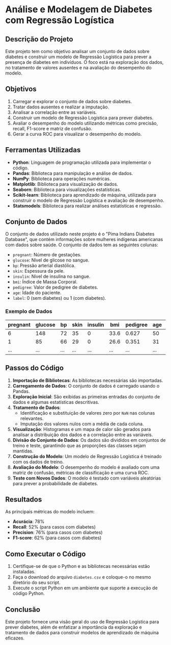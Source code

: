 # Análise e Modelagem de Diabetes com Regressão Logística

## Descrição do Projeto

Este projeto tem como objetivo analisar um conjunto de dados sobre diabetes e construir um modelo de Regressão Logística para prever a presença de diabetes em indivíduos. O foco está na exploração dos dados, no tratamento de valores ausentes e na avaliação do desempenho do modelo.

## Objetivos

1. Carregar e explorar o conjunto de dados sobre diabetes.
2. Tratar dados ausentes e realizar a imputação.
3. Analisar a correlação entre as variáveis.
4. Construir um modelo de Regressão Logística para prever diabetes.
5. Avaliar o desempenho do modelo utilizando métricas como precisão, recall, F1-score e matriz de confusão.
6. Gerar a curva ROC para visualizar o desempenho do modelo.

## Ferramentas Utilizadas

- **Python**: Linguagem de programação utilizada para implementar o código.
- **Pandas**: Biblioteca para manipulação e análise de dados.
- **NumPy**: Biblioteca para operações numéricas.
- **Matplotlib**: Biblioteca para visualização de dados.
- **Seaborn**: Biblioteca para visualizações estatísticas.
- **Scikit-learn**: Biblioteca para aprendizado de máquina, utilizada para construir o modelo de Regressão Logística e avaliação de desempenho.
- **Statsmodels**: Biblioteca para realizar análises estatísticas e regressão.

## Conjunto de Dados

O conjunto de dados utilizado neste projeto é o "Pima Indians Diabetes Database", que contém informações sobre mulheres indígenas americanas com dados sobre saúde. O conjunto de dados tem as seguintes colunas:

- `pregnant`: Número de gestações.
- `glucose`: Nível de glicose no sangue.
- `bp`: Pressão arterial diastólica.
- `skin`: Espessura da pele.
- `insulin`: Nível de insulina no sangue.
- `bmi`: Índice de Massa Corporal.
- `pedigree`: Valor de pedigree de diabetes.
- `age`: Idade do paciente.
- `label`: 0 (sem diabetes) ou 1 (com diabetes).

### Exemplo de Dados

| pregnant | glucose | bp | skin | insulin | bmi  | pedigree | age | label |
|----------|---------|----|------|---------|------|----------|-----|-------|
| 6        | 148     | 72 | 35   | 0       | 33.6 | 0.627    | 50  | 1     |
| 1        | 85      | 66 | 29   | 0       | 26.6 | 0.351    | 31  | 0     |
| ...      | ...     | ...| ...  | ...     | ...  | ...      | ... | ...   |

## Passos do Código

1. **Importação de Bibliotecas**: As bibliotecas necessárias são importadas.
2. **Carregamento de Dados**: O conjunto de dados é carregado usando o Pandas.
3. **Exploração Inicial**: São exibidas as primeiras entradas do conjunto de dados e algumas estatísticas descritivas.
4. **Tratamento de Dados**:
   - Identificação e substituição de valores zero por `NaN` nas colunas relevantes.
   - Imputação dos valores nulos com a média de cada coluna.
5. **Visualização**: Histogramas e um mapa de calor são gerados para analisar a distribuição dos dados e a correlação entre as variáveis.
6. **Divisão do Conjunto de Dados**: Os dados são divididos em conjuntos de treino e teste, garantindo que as proporções das classes sejam mantidas.
7. **Construção do Modelo**: Um modelo de Regressão Logística é treinado com os dados de treino.
8. **Avaliação do Modelo**: O desempenho do modelo é avaliado com uma matriz de confusão, métricas de classificação e uma curva ROC.
9. **Teste com Novos Dados**: O modelo é testado com variáveis aleatórias para prever a probabilidade de diabetes.

## Resultados

As principais métricas do modelo incluem:

- **Acurácia**: 78%
- **Recall**: 52% (para casos com diabetes)
- **Precision**: 76% (para casos com diabetes)
- **F1-score**: 62% (para casos com diabetes)

## Como Executar o Código

1. Certifique-se de que o Python e as bibliotecas necessárias estão instaladas.
2. Faça o download do arquivo `diabetes.csv` e coloque-o no mesmo diretório do seu script.
3. Execute o script Python em um ambiente que suporte a execução de código Python.

## Conclusão

Este projeto fornece uma visão geral do uso de Regressão Logística para prever diabetes, além de enfatizar a importância da exploração e tratamento de dados para construir modelos de aprendizado de máquina eficazes.
